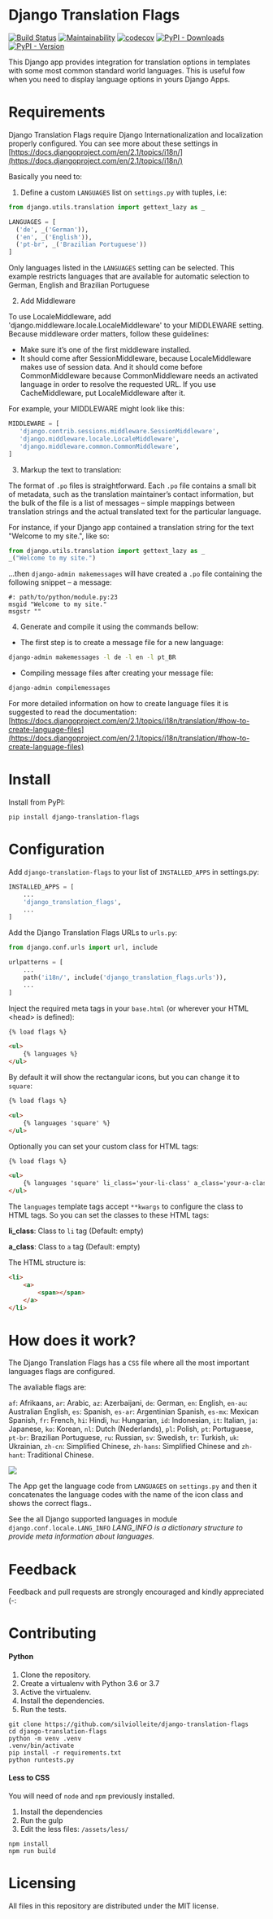 # Django Translation Flags

[![Build Status](https://travis-ci.org/silviolleite/django-translation-flags.svg)](https://travis-ci.org/silviolleite/django-translation-flags)
[![Maintainability](https://api.codeclimate.com/v1/badges/1d00a2cbf958477ca97e/maintainability)](https://codeclimate.com/github/silviolleite/django-translation-flags/maintainability)
[![codecov](https://codecov.io/gh/silviolleite/django-translation-flags/branch/master/graph/badge.svg)](https://codecov.io/gh/silviolleite/django-translation-flags) 
[![PyPI - Downloads](https://img.shields.io/pypi/dd/django-translation-flags.svg)](https://pypi.org/project/django-pwa/)
[![PyPI - Version](https://img.shields.io/pypi/v/django-translation-flags.svg)](https://pypi.org/project/django-translation-flags)

This Django app provides integration for translation options in templates with some most common standard world languages. This is useful fow when you need to display language options in yours Django Apps. 


Requirements
=====
Django Translation Flags require Django Internationalization and localization properly configured. You can see more about these settings in [https://docs.djangoproject.com/en/2.1/topics/i18n/](https://docs.djangoproject.com/en/2.1/topics/i18n/)

Basically you need to:
 
1. Define a custom `LANGUAGES` list on `settings.py` with tuples, i.e:

```python
from django.utils.translation import gettext_lazy as _

LANGUAGES = [
  ('de', _('German')),
  ('en', _('English')),
  ('pt-br', _('Brazilian Portuguese'))
]
```
Only languages listed in the `LANGUAGES` setting can be selected.
This example restricts languages that are available for automatic selection to German, English and Brazilian Portuguese

2. Add Middleware

To use LocaleMiddleware, add 'django.middleware.locale.LocaleMiddleware' to your MIDDLEWARE setting. Because middleware order matters, follow these guidelines:

- Make sure it’s one of the first middleware installed.
- It should come after SessionMiddleware, because LocaleMiddleware makes use of session data. And it should come before CommonMiddleware because CommonMiddleware needs an activated language in order to resolve the requested URL.
If you use CacheMiddleware, put LocaleMiddleware after it.

For example, your MIDDLEWARE might look like this:

```python
MIDDLEWARE = [
   'django.contrib.sessions.middleware.SessionMiddleware',
   'django.middleware.locale.LocaleMiddleware',
   'django.middleware.common.CommonMiddleware',
]
```

3. Markup the text to translation:

The format of `.po` files is straightforward. Each `.po` file contains a small bit of metadata, such as the translation maintainer’s contact information, but the bulk of the file is a list of messages – simple mappings between translation strings and the actual translated text for the particular language.

For instance, if your Django app contained a translation string for the text "Welcome to my site.", like so:

```python
from django.utils.translation import gettext_lazy as _
_("Welcome to my site.")

```
...then `django-admin makemessages` will have created a `.po` file containing the following snippet – a message:

```text
#: path/to/python/module.py:23
msgid "Welcome to my site."
msgstr ""

```

4. Generate and compile it using the commands bellow:

- The first step is to create a message file for a new language:
```bash
django-admin makemessages -l de -l en -l pt_BR
```
- Compiling message files after creating your message file:

```bash
django-admin compilemessages
```

For more detailed information on how to create language files it is suggested to read the documentation: [https://docs.djangoproject.com/en/2.1/topics/i18n/translation/#how-to-create-language-files](https://docs.djangoproject.com/en/2.1/topics/i18n/translation/#how-to-create-language-files)



Install
=====
Install from PyPI:

```
pip install django-translation-flags
```

Configuration
=====
Add `django-translation-flags` to your list of `INSTALLED_APPS` in settings.py:

```python
INSTALLED_APPS = [
    ...
    'django_translation_flags',
    ...
]
```
Add the Django Translation Flags URLs to `urls.py`:
```python
from django.conf.urls import url, include

urlpatterns = [
    ...
    path('i18n/', include('django_translation_flags.urls')),
    ...
]
```

Inject the required meta tags in your `base.html` (or wherever your HTML &lt;head&gt; is defined):
```html
{% load flags %}

<ul>
    {% languages %}
</ul>
```
By default it will show the rectangular icons, but you can change it to `square`:
```html
{% load flags %}

<ul>
    {% languages 'square' %}
</ul>
```

Optionally you can set your custom class for HTML tags: 
```html
{% load flags %}

<ul>
    {% languages 'square' li_class='your-li-class' a_class='your-a-class' %}
</ul>
```

The `languages` template tags accept `**kwargs` to configure the class to HTML tags.
So you can set the classes to these HTML tags:

**li_class**: Class to `li` tag (Default: empty)

**a_class**: Class to `a` tag (Default: empty)

The HTML structure is:

```html
<li>
    <a>
        <span></span>
    </a>
</li>
```


How does it work?
=====
The Django Translation Flags has a `CSS` file where all the most important languages flags are configured. 

The avaliable flags are:

`af`: Afrikaans, `ar`: Arabic, `az`: Azerbaijani, `de`: German, `en`: English, `en-au`: Australian English, `es`: Spanish, `es-ar`: Argentinian Spanish, `es-mx`: Mexican Spanish, `fr`: French, `hi`: Hindi, `hu`: Hungarian, `id`: Indonesian, `it`: Italian, `ja`: Japanese, `ko`: Korean, `nl`: Dutch (Nederlands), `pl`: Polish, `pt`: Portuguese, `pt-br`: Brazilian Portuguese, `ru`: Russian, `sv`: Swedish, `tr`: Turkish, `uk`: Ukrainian, `zh-cn`: Simplified Chinese, `zh-hans`: Simplified Chinese and `zh-hant`: Traditional Chinese.

![](assets/img/flags.png)

The App get the language code from `LANGUAGES` on `settings.py` and then it concatenates the language codes with the name of the icon class and shows the correct flags..

See the all Django supported languages in module `django.conf.locale.LANG_INFO`
*LANG_INFO is a dictionary structure to provide meta information about languages.*


Feedback
=====
Feedback and pull requests are strongly encouraged and kindly appreciated (-:

Contributing
=====

#### Python

1. Clone the repository.
2. Create a virtualenv with Python 3.6 or 3.7
3. Active the virtualenv.
4. Install the dependencies.
6. Run the tests.

```console
git clone https://github.com/silviolleite/django-translation-flags
cd django-translation-flags
python -m venv .venv
.venv/bin/activate
pip install -r requirements.txt
python runtests.py
```

#### Less to CSS

You will need of `node` and `npm` previously installed.

1. Install the dependencies
2. Run the gulp
3. Edit the less files: `/assets/less/`

```console
npm install
npm run build
```


Licensing
=====
All files in this repository are distributed under the MIT license.
